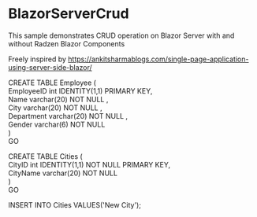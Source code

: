 # BlazorServerCrud
This sample demonstrates CRUD operation on Blazor Server with and without Radzen Blazor Components

Freely inspired by https://ankitsharmablogs.com/single-page-application-using-server-side-blazor/

CREATE TABLE Employee (  
EmployeeID int IDENTITY(1,1) PRIMARY KEY,  
Name varchar(20) NOT NULL ,  
City varchar(20) NOT NULL ,  
Department varchar(20) NOT NULL ,  
Gender varchar(6) NOT NULL  
)    
GO      
      
CREATE TABLE Cities (      
CityID int IDENTITY(1,1) NOT NULL PRIMARY KEY,      
CityName varchar(20) NOT NULL       
)      
GO

INSERT INTO Cities VALUES('New City');  

